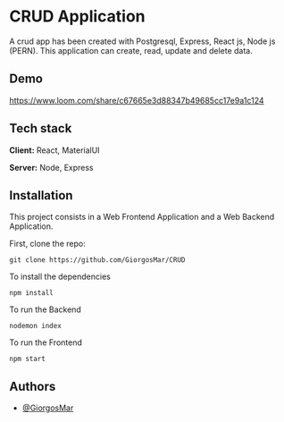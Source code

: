 # CRUD Application
Α crud app has been created with Postgresql, Express, React js, Node js (PERN). This application can create, read, update and delete data.
## Demo
https://www.loom.com/share/c67665e3d88347b49685cc17e9a1c124
## Tech stack
**Client:** React, MaterialUI

**Server:** Node, Express
## Installation
This project consists in a Web Frontend Application and a Web Backend Application.

First, clone the repo:

```
git clone https://github.com/GiorgosMar/CRUD
```

To install the dependencies
```
npm install
```

To run the Backend
```
nodemon index
```

To run the Frontend
```
npm start
```
## Authors
- [@GiorgosMar](https://github.com/GiorgosMar)

